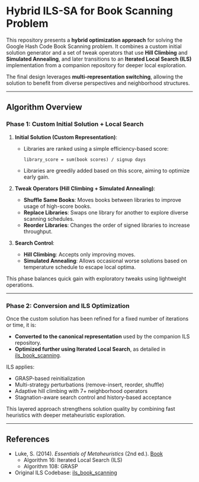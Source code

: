 # Hybrid ILS-SA for Book Scanning Problem

This repository presents a **hybrid optimization approach** for solving the Google Hash Code Book Scanning problem. It combines a custom initial solution generator and a set of tweak operators that use **Hill Climbing** and **Simulated Annealing**, and later transitions to an **Iterated Local Search (ILS)** implementation from a companion repository for deeper local exploration.

The final design leverages **multi-representation switching**, allowing the solution to benefit from diverse perspectives and neighborhood structures.

---

## Algorithm Overview

### Phase 1: Custom Initial Solution + Local Search

1. **Initial Solution (Custom Representation)**:
   - Libraries are ranked using a simple efficiency-based score:
     ```
     library_score = sum(book scores) / signup days
     ```
   - Libraries are greedily added based on this score, aiming to optimize early gain.

2. **Tweak Operators (Hill Climbing + Simulated Annealing)**:
   - **Shuffle Same Books**: Moves books between libraries to improve usage of high-score books.
   - **Replace Libraries**: Swaps one library for another to explore diverse scanning schedules.
   - **Reorder Libraries**: Changes the order of signed libraries to increase throughput.

3. **Search Control**:
   - **Hill Climbing**: Accepts only improving moves.
   - **Simulated Annealing**: Allows occasional worse solutions based on temperature schedule to escape local optima.

This phase balances quick gain with exploratory tweaks using lightweight operations.

---

### Phase 2: Conversion and ILS Optimization

Once the custom solution has been refined for a fixed number of iterations or time, it is:

- **Converted to the canonical representation** used by the companion ILS repository.
- **Optimized further using Iterated Local Search**, as detailed in [ils_book_scanning](https://github.com/dritonalija/ils_book_scanning).

ILS applies:
- GRASP-based reinitialization
- Multi-strategy perturbations (remove-insert, reorder, shuffle)
- Adaptive hill climbing with 7+ neighborhood operators
- Stagnation-aware search control and history-based acceptance

This layered approach strengthens solution quality by combining fast heuristics with deeper metaheuristic exploration.

---
## References

- Luke, S. (2014). *Essentials of Metaheuristics* (2nd ed.). [Book](https://cs.gmu.edu/~sean/book/metaheuristics/)
  - Algorithm 16: Iterated Local Search (ILS)
  - Algorithm 108: GRASP
- Original ILS Codebase: [ils_book_scanning](https://github.com/dritonalija/ils_book_scanning)

